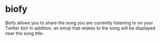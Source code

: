 # biofy

Biofy allows you to share the song you are currently listening to on your Twitter bio! In addition, an emoji that relates to the song will be displayed near the song title. 
